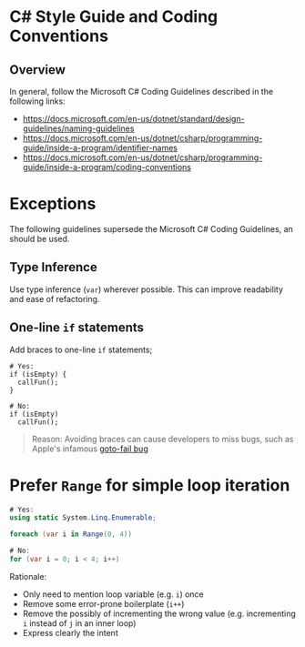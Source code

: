 ﻿# C# Style Guide and Coding Conventions

## Overview

In general, follow the Microsoft C# Coding Guidelines described in the following links:

- https://docs.microsoft.com/en-us/dotnet/standard/design-guidelines/naming-guidelines
- https://docs.microsoft.com/en-us/dotnet/csharp/programming-guide/inside-a-program/identifier-names
- https://docs.microsoft.com/en-us/dotnet/csharp/programming-guide/inside-a-program/coding-conventions

# Exceptions

The following guidelines supersede the Microsoft C# Coding Guidelines, an should be used.

## Type Inference

Use type inference (`var`) wherever possible. This can improve readability and ease of refactoring.

## One-line `if` statements

Add braces to one-line `if` statements;

```
# Yes:
if (isEmpty) {
  callFun();
}

# No:
if (isEmpty)
  callFun();
```

> Reason: Avoiding braces can cause developers to miss bugs, such as Apple's infamous
> [goto-fail bug](https://nakedsecurity.sophos.com/2014/02/24/anatomy-of-a-goto-fail-apples-ssl-bug-explained-plus-an-unofficial-patch/)

# Prefer `Range` for simple loop iteration

```c#
# Yes:
using static System.Linq.Enumerable;

foreach (var i in Range(0, 4))

# No:
for (var i = 0; i < 4; i++)
```

Rationale:

- Only need to mention loop variable (e.g. `i`) once
- Remove some error-prone boilerplate (`i++`)
- Remove the possibly of incrementing the wrong value (e.g. incrementing `i` instead of `j` in an inner loop)
- Express clearly the intent
